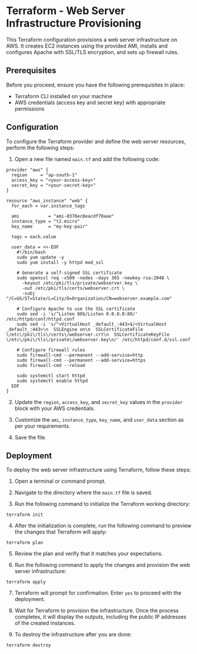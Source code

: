 # Terraform - Web Server Infrastructure Provisioning

This Terraform configuration provisions a web server infrastructure on AWS. It creates EC2 instances using the provided AMI, installs and configures Apache with SSL/TLS encryption, and sets up firewall rules.

## Prerequisites
Before you proceed, ensure you have the following prerequisites in place:
- Terraform CLI installed on your machine
- AWS credentials (access key and secret key) with appropriate permissions

## Configuration
To configure the Terraform provider and define the web server resources, perform the following steps:

1. Open a new file named `main.tf` and add the following code:

```hcl
provider "aws" {
  region     = "ap-south-1"
  access_key = "<your-access-key>"
  secret_key = "<your-secret-key>"
}

resource "aws_instance" "web" {
  for_each = var.instance_tags

  ami           = "ami-0376ec8eacdf70aae"
  instance_type = "t2.micro"
  key_name      = "my-key-pair"

  tags = each.value

  user_data = <<-EOF
    #!/bin/bash
    sudo yum update -y
    sudo yum install -y httpd mod_ssl

    # Generate a self-signed SSL certificate
    sudo openssl req -x509 -nodes -days 365 -newkey rsa:2048 \
      -keyout /etc/pki/tls/private/webserver.key \
      -out /etc/pki/tls/certs/webserver.crt \
      -subj "/C=US/ST=State/L=City/O=Organization/CN=webserver.example.com"

    # Configure Apache to use the SSL certificate
    sudo sed -i 's/^Listen 80$/Listen 0.0.0.0:80/' /etc/httpd/conf/httpd.conf
    sudo sed -i 's/^<VirtualHost _default_:443>$/<VirtualHost _default_:443>\n  SSLEngine on\n  SSLCertificateFile \/etc\/pki\/tls\/certs\/webserver.crt\n  SSLCertificateKeyFile \/etc\/pki\/tls\/private\/webserver.key\n/' /etc/httpd/conf.d/ssl.conf

    # Configure firewall rules
    sudo firewall-cmd --permanent --add-service=http
    sudo firewall-cmd --permanent --add-service=https
    sudo firewall-cmd --reload

    sudo systemctl start httpd
    sudo systemctl enable httpd
  EOF
}
```

2. Update the `region`, `access_key`, and `secret_key` values in the `provider` block with your AWS credentials.

3. Customize the `ami`, `instance_type`, `key_name`, and `user_data` section as per your requirements.

4. Save the file.

## Deployment
To deploy the web server infrastructure using Terraform, follow these steps:

1. Open a terminal or command prompt.

2. Navigate to the directory where the `main.tf` file is saved.

3. Run the following command to initialize the Terraform working directory:

```
terraform init
```

4. After the initialization is complete, run the following command to preview the changes that Terraform will apply:

```
terraform plan
```

5. Review the plan and verify that it matches your expectations.

6. Run the following command to apply the changes and provision the web server infrastructure:

```
terraform apply
```

7. Terraform will prompt for confirmation. Enter `yes` to proceed with the deployment.

8. Wait for Terraform to provision the infrastructure. Once the process completes, it will display the outputs, including the public IP addresses of the created instances.

9. To destroy the infrastructure after you are done:

```
terraform destroy
```
